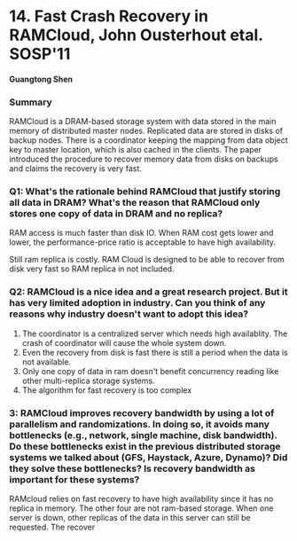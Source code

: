 # 14. Fast Crash Recovery in RAMCloud, John Ousterhout etal. SOSP'11  
#### Guangtong Shen

### Summary

RAMCloud is a DRAM-based storage system with data stored in the main memory of distributed master nodes. Replicated data are stored in disks of backup nodes. There is a coordinator keeping the mapping from data object key to master location, which is also cached in the clients. The paper introduced the procedure to recover memory data from disks on backups and claims the recovery is very fast.

### Q1: What's the rationale behind RAMCloud that justify storing all data in DRAM? What's the reason that RAMCloud only stores one copy of data in DRAM and no replica? 

RAM access is much faster than disk IO. When RAM cost gets lower and lower, the performance-price ratio is acceptable to have high availability.

Still ram replica is costly. RAM Cloud is designed to be able to recover from disk very fast so RAM replica in not included.

### Q2: RAMCloud is a nice idea and a great research project. But it has very limited adoption in industry. Can you think of any reasons why industry doesn't want to adopt this idea? 
1. The coordinator is a centralized server which needs high availablity. The crash of coordinator will cause the whole system down.
2. Even the recovery from disk is fast there is still a period when the data is not available. 
3. Only one copy of data in ram doesn't benefit concurrency reading like other multi-replica storage systems.
4. The algorithm for fast recovery is too complex 

### 3: RAMCloud improves recovery bandwidth by using a lot of parallelism and randomizations. In doing so, it avoids many bottlenecks (e.g., network, single machine, disk bandwidth). Do these bottlenecks exist in the previous distributed storage systems we talked about (GFS, Haystack, Azure, Dynamo)? Did they solve these bottlenecks? Is recovery bandwidth as important for these systems?
 RAMcloud relies on fast recovery to have high availability since it has no replica in memory.
 The other four are not ram-based storage. When one server is down, other replicas of the data in this server can still be requested. The recover
